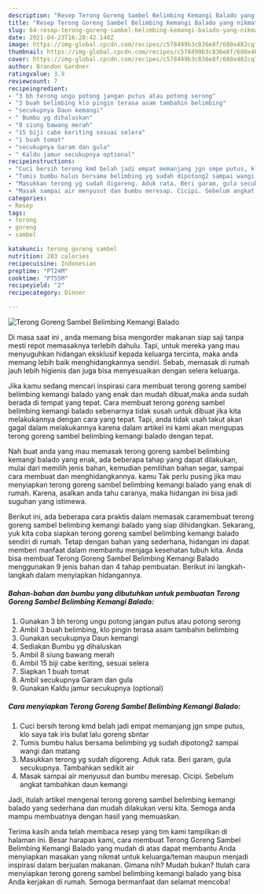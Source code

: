 ```yaml
---
description: "Resep Terong Goreng Sambel Belimbing Kemangi Balado yang nikmat Untuk Jualan"
title: "Resep Terong Goreng Sambel Belimbing Kemangi Balado yang nikmat Untuk Jualan"
slug: 64-resep-terong-goreng-sambel-belimbing-kemangi-balado-yang-nikmat-untuk-jualan
date: 2021-04-23T16:28:42.140Z
image: https://img-global.cpcdn.com/recipes/c578499b3c836e8f/680x482cq70/terong-goreng-sambel-belimbing-kemangi-balado-foto-resep-utama.jpg
thumbnail: https://img-global.cpcdn.com/recipes/c578499b3c836e8f/680x482cq70/terong-goreng-sambel-belimbing-kemangi-balado-foto-resep-utama.jpg
cover: https://img-global.cpcdn.com/recipes/c578499b3c836e8f/680x482cq70/terong-goreng-sambel-belimbing-kemangi-balado-foto-resep-utama.jpg
author: Brandon Gardner
ratingvalue: 3.9
reviewcount: 7
recipeingredient:
- "3 bh terong ungu potong jangan putus atau potong serong"
- "3 buah belimbing klo pingin terasa asam tambahin belimbing"
- "secukupnya Daun kemangi"
- " Bumbu yg dihaluskan"
- "8 siung bawang merah"
- "15 biji cabe keriting sesuai selera"
- "1 buah tomat"
- "secukupnya Garam dan gula"
- " Kaldu jamur secukupnya optional"
recipeinstructions:
- "Cuci bersih terong kmd belah jadi empat memanjang jgn smpe putus, klo saya tak iris bulat lalu goreng sbntar"
- "Tumis bumbu halus bersama belimbing yg sudah dipotong2 sampai wangi dan matang"
- "Masukkan terong yg sudah digoreng. Aduk rata. Beri garam, gula secukupnya. Tambahkan sedikit air"
- "Masak sampai air menyusut dan bumbu meresap. Cicipi. Sebelum angkat tambahkan daun kemangi"
categories:
- Resep
tags:
- terong
- goreng
- sambel

katakunci: terong goreng sambel 
nutrition: 283 calories
recipecuisine: Indonesian
preptime: "PT24M"
cooktime: "PT55M"
recipeyield: "2"
recipecategory: Dinner

---
```



![Terong Goreng Sambel Belimbing Kemangi Balado](https://img-global.cpcdn.com/recipes/c578499b3c836e8f/680x482cq70/terong-goreng-sambel-belimbing-kemangi-balado-foto-resep-utama.jpg)

Di masa  saat ini , anda memang bisa mengorder makanan siap saji tanpa mesti repot memasaknya terlebih dahulu. Tapi, untuk mereka yang mau menyuguhkan hidangan eksklusif kepada keluarga tercinta, maka anda memang lebih baik menghidangkannya sendiri. Sebab, memasak di rumah jauh lebih higienis dan juga bisa menyesuaikan dengan selera keluarga.

Jika kamu sedang mencari inspirasi cara membuat terong goreng sambel belimbing kemangi balado yang enak dan mudah dibuat,maka anda sudah berada di tempat yang tepat. Cara membuat terong goreng sambel belimbing kemangi balado  sebenarnya tidak susah untuk dibuat jika kita melakukannya dengan cara yang tepat. Tapi, anda tidak usah takut akan gagal dalam melakukannya 
karena dalam artikel ini kami akan mengupas terong goreng sambel belimbing kemangi balado dengan tepat.  



Nah buat anda yang mau memasak terong goreng sambel belimbing kemangi balado yang enak, ada beberapa tahap yang dapat dilakukan, mulai dari memilih jenis bahan, kemudian pemilihan bahan segar, sampai cara membuat dan menghidangkannya. kamu Tak perlu pusing jika mau menyiapkan terong goreng sambel belimbing kemangi balado yang enak di rumah. Karena, asalkan anda  tahu caranya, maka hidangan ini bisa jadi suguhan yang istimewa.

Berikut ini, ada beberapa cara praktis  dalam memasak caramembuat terong goreng sambel belimbing kemangi balado yang siap dihidangkan. Sekarang, yuk kita coba siapkan terong goreng sambel belimbing kemangi balado sendiri di rumah. Tetap dengan bahan yang sederhana, hidangan ini dapat memberi manfaat dalam membantu menjaga kesehatan tubuh kita. Anda bisa membuat Terong Goreng Sambel Belimbing Kemangi Balado menggunakan 9 jenis bahan dan 4 tahap pembuatan. Berikut ini langkah-langkah dalam menyiapkan hidangannya.

<!--inarticleads1-->

##### Bahan-bahan dan bumbu yang dibutuhkan untuk pembuatan Terong Goreng Sambel Belimbing Kemangi Balado:

1. Gunakan 3 bh terong ungu potong jangan putus atau potong serong
1. Ambil 3 buah belimbing, klo pingin terasa asam tambahin belimbing
1. Gunakan secukupnya Daun kemangi
1. Sediakan  Bumbu yg dihaluskan
1. Ambil 8 siung bawang merah
1. Ambil 15 biji cabe keriting, sesuai selera
1. Siapkan 1 buah tomat
1. Ambil secukupnya Garam dan gula
1. Gunakan  Kaldu jamur secukupnya (optional)




<!--inarticleads2-->

##### Cara menyiapkan Terong Goreng Sambel Belimbing Kemangi Balado:

1. Cuci bersih terong kmd belah jadi empat memanjang jgn smpe putus, klo saya tak iris bulat lalu goreng sbntar
1. Tumis bumbu halus bersama belimbing yg sudah dipotong2 sampai wangi dan matang
1. Masukkan terong yg sudah digoreng. Aduk rata. Beri garam, gula secukupnya. Tambahkan sedikit air
1. Masak sampai air menyusut dan bumbu meresap. Cicipi. Sebelum angkat tambahkan daun kemangi




Jadi, itulah artikel mengenai  terong goreng sambel belimbing kemangi balado  yang sederhana dan mudah dilakukan versi kita. Semoga anda mampu membuatnya dengan hasil yang memuaskan. 

Terima kasih anda telah membaca resep yang tim kami tampilkan di halaman ini. Besar harapan kami, cara membuat  Terong Goreng Sambel Belimbing Kemangi Balado yang mudah di atas dapat membantu Anda menyiapkan masakan yang nikmat untuk keluarga/teman maupun menjadi inspirasi dalam berjualan makanan. Gimana nih? Mudah bukan? Itulah cara menyiapkan terong goreng sambel belimbing kemangi balado yang bisa Anda kerjakan di rumah. Semoga bermanfaat dan selamat mencoba!

